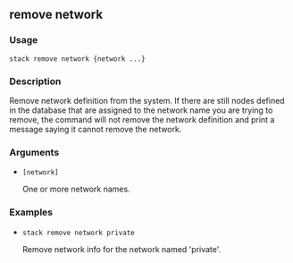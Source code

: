 ## remove network

### Usage

`stack remove network {network ...}`

### Description


Remove network definition from the system. If there are still nodes
defined in the database that are assigned to the network name you
are trying to remove, the command will not remove the network
definition and print a message saying it cannot remove the network.



### Arguments

* `[network]`

   One or more network names.


### Examples

* `stack remove network private`

   Remove network info for the network named 'private'.



